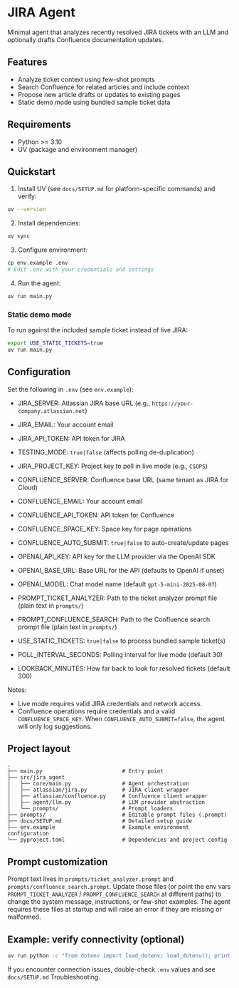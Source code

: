 # JIRA Agent

Minimal agent that analyzes recently resolved JIRA tickets with an LLM and optionally drafts Confluence documentation updates.

## Features
- Analyze ticket context using few-shot prompts
- Search Confluence for related articles and include context
- Propose new article drafts or updates to existing pages
- Static demo mode using bundled sample ticket data

## Requirements
- Python >= 3.10
- UV (package and environment manager)

## Quickstart
1) Install UV (see `docs/SETUP.md` for platform-specific commands) and verify:
```bash
uv --version
```

2) Install dependencies:
```bash
uv sync
```

3) Configure environment:
```bash
cp env.example .env
# Edit .env with your credentials and settings
```

4) Run the agent:
```bash
uv run main.py
```

### Static demo mode
To run against the included sample ticket instead of live JIRA:
```bash
export USE_STATIC_TICKETS=true
uv run main.py
```

## Configuration
Set the following in `.env` (see `env.example`):

- JIRA_SERVER: Atlassian JIRA base URL (e.g., `https://your-company.atlassian.net`)
- JIRA_EMAIL: Your account email
- JIRA_API_TOKEN: API token for JIRA
- TESTING_MODE: `true|false` (affects polling de-duplication)
- JIRA_PROJECT_KEY: Project key to poll in live mode (e.g., `CSOPS`)

- CONFLUENCE_SERVER: Confluence base URL (same tenant as JIRA for Cloud)
- CONFLUENCE_EMAIL: Your account email
- CONFLUENCE_API_TOKEN: API token for Confluence
- CONFLUENCE_SPACE_KEY: Space key for page operations
- CONFLUENCE_AUTO_SUBMIT: `true|false` to auto-create/update pages

- OPENAI_API_KEY: API key for the LLM provider via the OpenAI SDK
- OPENAI_BASE_URL: Base URL for the API (defaults to OpenAI if unset)
- OPENAI_MODEL: Chat model name (default `gpt-5-mini-2025-08-07`)
- PROMPT_TICKET_ANALYZER: Path to the ticket analyzer prompt file (plain text in `prompts/`)
- PROMPT_CONFLUENCE_SEARCH: Path to the Confluence search prompt file (plain text in `prompts/`)

- USE_STATIC_TICKETS: `true|false` to process bundled sample ticket(s)
- POLL_INTERVAL_SECONDS: Polling interval for live mode (default 30)
- LOOKBACK_MINUTES: How far back to look for resolved tickets (default 300)

Notes:
- Live mode requires valid JIRA credentials and network access.
- Confluence operations require credentials and a valid `CONFLUENCE_SPACE_KEY`. When `CONFLUENCE_AUTO_SUBMIT=false`, the agent will only log suggestions.

## Project layout
```
.
├── main.py                         # Entry point
├── src/jira_agent
│   ├── core/main.py                # Agent orchestration
│   ├── atlassian/jira.py           # JIRA client wrapper
│   ├── atlassian/confluence.py     # Confluence client wrapper
│   ├── agent/llm.py                # LLM provider abstraction
│   └── prompts/                    # Prompt loaders
├── prompts/                        # Editable prompt files (.prompt)
├── docs/SETUP.md                   # Detailed setup guide
├── env.example                     # Example environment configuration
└── pyproject.toml                  # Dependencies and project config
```

## Prompt customization
Prompt text lives in `prompts/ticket_analyzer.prompt` and `prompts/confluence_search.prompt`. Update those files (or point the env vars `PROMPT_TICKET_ANALYZER` / `PROMPT_CONFLUENCE_SEARCH` at different paths) to change the system message, instructions, or few-shot examples. The agent requires these files at startup and will raise an error if they are missing or malformed.

## Example: verify connectivity (optional)
```bash
uv run python -c "from dotenv import load_dotenv; load_dotenv(); print('Env loaded')"
```

If you encounter connection issues, double-check `.env` values and see `docs/SETUP.md` Troubleshooting.


